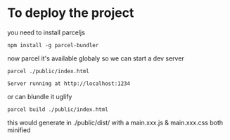 # To deploy the project
you need to install parceljs
```shell
npm install -g parcel-bundler
```
now parcel it's available globaly so we can start a dev server
```shell
parcel ./public/index.html
```
```shell
Server running at http://localhost:1234
```
or can blundle it uglify
```shel
parcel build ./public/index.html
```
this would generate in ./public/dist/ with a main.xxx.js & main.xxx.css both minified